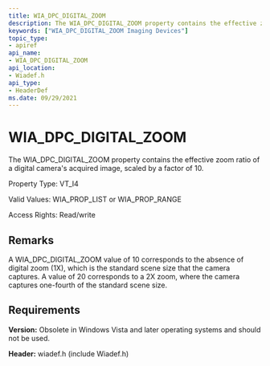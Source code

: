 ```yaml
---
title: WIA_DPC_DIGITAL_ZOOM
description: The WIA_DPC_DIGITAL_ZOOM property contains the effective zoom ratio of a digital camera's acquired image, scaled by a factor of 10.
keywords: ["WIA_DPC_DIGITAL_ZOOM Imaging Devices"]
topic_type:
- apiref
api_name:
- WIA_DPC_DIGITAL_ZOOM
api_location:
- Wiadef.h
api_type:
- HeaderDef
ms.date: 09/29/2021
---
```


# WIA_DPC_DIGITAL_ZOOM

The WIA_DPC_DIGITAL_ZOOM property contains the effective zoom ratio of a digital camera's acquired image, scaled by a factor of 10.

Property Type: VT_I4

Valid Values: WIA_PROP_LIST or WIA_PROP_RANGE

Access Rights: Read/write

## Remarks

A WIA_DPC_DIGITAL_ZOOM value of 10 corresponds to the absence of digital zoom (1X), which is the standard scene size that the camera captures. A value of 20 corresponds to a 2X zoom, where the camera captures one-fourth of the standard scene size.

## Requirements

**Version:** Obsolete in Windows Vista and later operating systems and should not be used.

**Header:** wiadef.h (include Wiadef.h)
